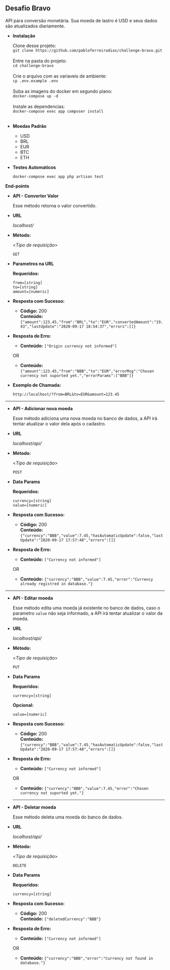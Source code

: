 **Desafio Bravo**
----
  API para conversão monetária. Sua moeda de lastro é USD e seus dados são atualizados diariamente.

* **Instalação**

  Clone desse projeto: <br>
  `git clone https://github.com/pabloferreiradias/challenge-bravo.git`<br><br>
  Entre na pasta do projeto: <br>
  `cd challenge-bravo`<br><br>
  Crie o arquivo com as variaveis de ambiente: <br>
  `cp .env.example .env`<br><br>
  Suba as imagens do docker em segundo plano: <br>
  `docker-compose up -d`<br><br>
  Instale as dependencias: <br>
  `docker-compose exec app composer install`<br><br>

* **Moedas Padrão**

  -   USD
  -   BRL
  -   EUR
  -   BTC
  -   ETH

* **Testes Automaticos**

  `docker-compose exec app php artisan test`

**End-points**

* **API - Converter Valor**

  Esse método retorna o valor convertido.

* **URL**

  _localhost/_

* **Método:**
  
  <_Tipo de requisição_>

  `GET`
  
*  **Parametros na URL**

   **Requeridos:**
 
   `from=[string]`<br>
   `to=[string]`<br>
   `amount=[numeric]`<br>


* **Resposta com Sucesso:**

  * **Código:** 200 <br />
    **Conteúdo:** `{"amount":123.45,"from":"BRL","to":"EUR","convertedAmount":"19.43","lastUpdate":"2020-09-17 18:54:37","errors":[]}`

* **Resposta de Erro:**

  * **Conteúdo:** `["Origin currency not informed"]` <br />

  OR

  * **Conteúdo:** `{"amount":123.45,"from":"BBB","to":"EUR","errorMsg":"Chosen currency not suported yet.","errorParams":["BBB"]}` <br />
    

* **Exemplo de Chamada:**

  `http://localhost/?from=BRL&to=EUR&amount=123.45`

----

* **API - Adicionar nova moeda**

  Esse método adiciona uma nova moeda no banco de dados, a API irá tentar atualizar o valor dela após o cadastro.

* **URL**

  _localhost/api/_

* **Método:**
  
  <_Tipo de requisição_>

  `POST`
  
*  **Data Params**

   **Requeridos:**
 
   `currency=[string]`<br>
   `value=[numeric]`<br>

* **Resposta com Sucesso:**

  * **Código:** 200 <br />
    **Conteúdo:** `{"currency":"BBB","value":7.45,"hasAutomaticUpdate":false,"lastUpdate":"2020-09-17 17:57:48","errors":[]}`

* **Resposta de Erro:**

  * **Conteúdo:** `["Currency not informed"]` <br />

  OR

  * **Conteúdo:** `{"currency":"BBB","value":7.45,"error":"Currency already registred in database."}` <br />
    

----

* **API - Editar moeda**

  Esse método edita uma moeda já existente no banco de dados, caso o parametro `value` não seja informado, a API irá tentar atualizar o valor da moeda.

* **URL**

  _localhost/api/_

* **Método:**
  
  <_Tipo de requisição_>

  `PUT`
  
*  **Data Params**

   **Requeridos:**
 
   `currency=[string]`<br>

   **Opcional:**
 
   `value=[numeric]`<br>

* **Resposta com Sucesso:**

  * **Código:** 200 <br />
    **Conteúdo:** `{"currency":"BBB","value":7.45,"hasAutomaticUpdate":false,"lastUpdate":"2020-09-17 17:57:48","errors":[]}`

* **Resposta de Erro:**

  * **Conteúdo:** `["Currency not informed"]` <br />

  OR

  * **Conteúdo:** `{"currency":"BBB","value":7.45,"error":"Chosen currency not suported yet."}` <br />

  ----

* **API - Deletar moeda**

  Esse método deleta uma moeda do banco de dados.

* **URL**

  _localhost/api/_

* **Método:**
  
  <_Tipo de requisição_>

  `DELETE`
  
*  **Data Params**

   **Requeridos:**
 
   `currency=[string]`<br>

* **Resposta com Sucesso:**

  * **Código:** 200 <br />
    **Conteúdo:** `{"deletedCurrency":"BBB"}`

* **Resposta de Erro:**

  * **Conteúdo:** `["Currency not informed"]` <br />

  OR

  * **Conteúdo:** `{"currency":"BBB","error":"Currency not found in database."}` <br />
